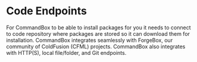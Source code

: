 # Code Endpoints

For CommandBox to be able to install packages for you it needs to connect to code repository where packages are stored so it can download them for installation. CommandBox integrates seamlessly with ForgeBox, our community of ColdFusion (CFML) projects. CommandBox also integrates with HTTP(S), local file/folder, and Git endpoints.

